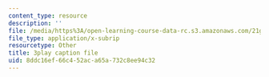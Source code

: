 ```yaml
---
content_type: resource
description: ''
file: /media/https%3A/open-learning-course-data-rc.s3.amazonaws.com/21g-503-japanese-iii-fall-2019/8ddc16ef66c452aca65a732c8ee94c32_K12JGiYHcTw.vtt
file_type: application/x-subrip
resourcetype: Other
title: 3play caption file
uid: 8ddc16ef-66c4-52ac-a65a-732c8ee94c32
---
```

